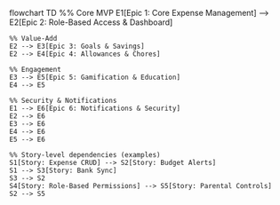 flowchart TD
    %% Core MVP
    E1[Epic 1: Core Expense Management] --> E2[Epic 2: Role-Based Access & Dashboard]

    %% Value-Add
    E2 --> E3[Epic 3: Goals & Savings]
    E2 --> E4[Epic 4: Allowances & Chores]

    %% Engagement
    E3 --> E5[Epic 5: Gamification & Education]
    E4 --> E5

    %% Security & Notifications
    E1 --> E6[Epic 6: Notifications & Security]
    E2 --> E6
    E3 --> E6
    E4 --> E6
    E5 --> E6

    %% Story-level dependencies (examples)
    S1[Story: Expense CRUD] --> S2[Story: Budget Alerts]
    S1 --> S3[Story: Bank Sync]
    S3 --> S2
    S4[Story: Role-Based Permissions] --> S5[Story: Parental Controls]
    S2 --> S5
